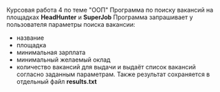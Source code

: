 Курсовая работа 4 по теме "ООП"
Программа по поиску вакансий на площадках **HeadHunter** и **SuperJob**
Программа запрашивает у пользователя параметры поиска вакансии:
- название
- площадка
- минимальная зарплата
- минимальный желаемый оклад
- количество вакансий для выдачи
и выдаёт список вакансий согласно заданным параметрам. Также результат сохраняется в отдельный файл **results.txt**
